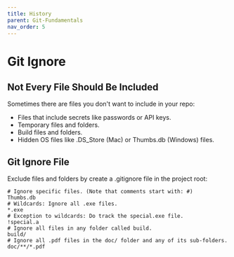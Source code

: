 ```yaml
---
title: History
parent: Git-Fundamentals 
nav_order: 5
---
```


# Git Ignore 
## Not Every File Should Be Included
Sometimes there are files you don't want to include in your repo:
- Files that include secrets like passwords or API keys.
- Temporary files and folders.
- Build files and folders.
- Hidden OS files like .DS_Store (Mac) or Thumbs.db (Windows) files.

## Git Ignore File
Exclude files and folders by create a .gitignore file in the project root:
```
# Ignore specific files. (Note that comments start with: #)
Thumbs.db
# Wildcards: Ignore all .exe files.
*.exe
# Exception to wildcards: Do track the special.exe file.
!special.a
# Ignore all files in any folder called build.
build/
# Ignore all .pdf files in the doc/ folder and any of its sub-folders.
doc/**/*.pdf
```